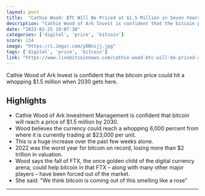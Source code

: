 ```yaml
---
layout: post
title:  "Cathie Wood: BTC Will Be Priced at $1.5 Million in Seven Years"
description: "Cathie Wood of Ark Invest is confident that the bitcoin price could hit a whopping $1.5 million when 2030 gets here."
date: "2023-02-25 19:07:30"
categories: ['digital', 'price', 'bitcoin']
score: 134
image: "https://i.imgur.com/yDBnijj.jpg"
tags: ['digital', 'price', 'bitcoin']
link: "https://www.livebitcoinnews.com/cathie-wood-btc-will-be-priced-at-1-5-million-in-2030/"
---
```


Cathie Wood of Ark Invest is confident that the bitcoin price could hit a whopping $1.5 million when 2030 gets here.

## Highlights

- Cathie Wood of Ark Investment Management is confident that bitcoin will reach a price of $1.5 million by 2030.
- Wood believes the currency could reach a whopping 6,000 percent from where it is currently trading at $23,000 per unit.
- This is a huge increase over the past few weeks alone.
- 2022 was the worst year for bitcoin on record, losing more than $2 trillion in valuation.
- Wood says the fall of FTX, the once golden child of the digital currency arena, could help bitcoin in that FTX – along with many other major players – have been forced out of the market.
- She said: "We think bitcoin is coming out of this smelling like a rose"

---
